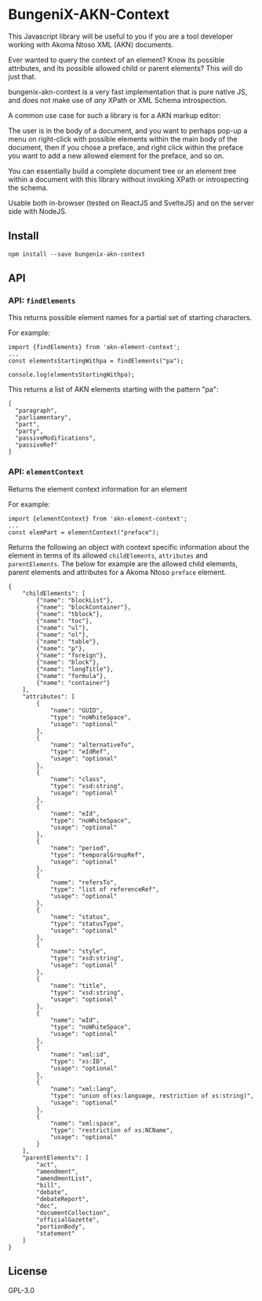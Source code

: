 # BungeniX-AKN-Context

This Javascript library will be useful to you if you are a tool developer working with Akoma Ntoso XML (AKN) documents. 

Ever wanted to query the context of an element? Know its possible attributes, and its possible allowed child or parent elements? This will do just that. 

bungenix-akn-context is a very fast implementation that is pure native JS, and does not make use of *any* XPath or XML Schema introspection.

A common use case for such a library is for a AKN markup editor:

The user is in the body of a document, and you want to perhaps pop-up a menu on right-click with possible elements within the main body of the document, then if you chose a preface, and right click within the preface you want to add a new allowed element for the preface, and so on. 

You can essentially build a complete document tree or an element tree within a document with this library without invoking XPath or introspecting the schema. 

Usable both in-browser (tested on ReactJS and SvelteJS) and on the server side with NodeJS. 

## Install

```
npm install --save bungenix-akn-context
```

## API

### API: `findElements`

This returns possible element names for a partial set of starting characters. 

For example:

```
import {findElements} from 'akn-element-context';
...
const elementsStartingWithpa = findElements("pa");

console.log(elementsStartingWithpa);
```

This returns a list of AKN elements starting with the pattern "pa":
```
[
  "paragraph",
  "parliamentary",
  "part",
  "party",
  "passiveModifications",
  "passiveRef"
]
```



### API: `elementContext`

Returns the element context information for an element

For example: 

```
import {elementContext} from 'akn-element-context';
...
const elemPart = elementContext("preface");
```

Returns the following an object with context specific information about the element in terms of its allowed `childElements`, `attributes` and `parentElements`. The below for example are the allowed child elements, parent elements and attributes for a Akoma Ntoso `preface` element.

```
{
    "childElements": [
        {"name": "blockList"},
        {"name": "blockContainer"},
        {"name": "tblock"},
        {"name": "toc"},
        {"name": "ul"},
        {"name": "ol"},
        {"name": "table"},
        {"name": "p"},
        {"name": "foreign"},
        {"name": "block"},
        {"name": "longTitle"},
        {"name": "formula"},
        {"name": "container"}
    ],
    "attributes": [
        {
            "name": "GUID",
            "type": "noWhiteSpace",
            "usage": "optional"
        },
        {
            "name": "alternativeTo",
            "type": "eIdRef",
            "usage": "optional"
        },
        {
            "name": "class",
            "type": "xsd:string",
            "usage": "optional"
        },
        {
            "name": "eId",
            "type": "noWhiteSpace",
            "usage": "optional"
        },
        {
            "name": "period",
            "type": "temporalGroupRef",
            "usage": "optional"
        },
        {
            "name": "refersTo",
            "type": "list of referenceRef",
            "usage": "optional"
        },
        {
            "name": "status",
            "type": "statusType",
            "usage": "optional"
        },
        {
            "name": "style",
            "type": "xsd:string",
            "usage": "optional"
        },
        {
            "name": "title",
            "type": "xsd:string",
            "usage": "optional"
        },
        {
            "name": "wId",
            "type": "noWhiteSpace",
            "usage": "optional"
        },
        {
            "name": "xml:id",
            "type": "xs:ID",
            "usage": "optional"
        },
        {
            "name": "xml:lang",
            "type": "union of(xs:language, restriction of xs:string)",
            "usage": "optional"
        },
        {
            "name": "xml:space",
            "type": "restriction of xs:NCName",
            "usage": "optional"
        }
    ],
    "parentElements": [
        "act",
        "amendment",
        "amendmentList",
        "bill",
        "debate",
        "debateReport",
        "doc",
        "documentCollection",
        "officialGazette",
        "portionBody",
        "statement"
    ]
}
```


## License

GPL-3.0 
